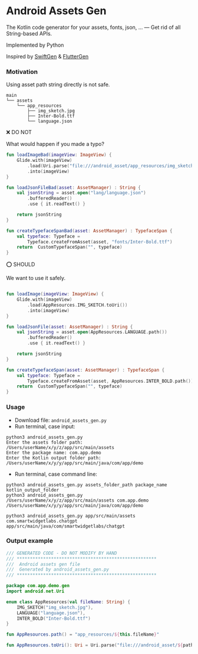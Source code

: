 # Android Assets Gen

The Kotlin code generator for your assets, fonts, json, … — Get rid of all String-based APIs.

Implemented by Python


Inspired by [SwiftGen](https://github.com/SwiftGen/SwiftGen) & [FlutterGen](https://github.com/FlutterGen/flutter_gen)

### Motivation

Using asset path string directly is not safe.

```
main
└── assets
    └── app_resources
        ├── img_sketch.jpg
        ├── Inter-Bold.ttf
        └── language.json
```

❌  DO NOT

What would happen if you made a typo?

```kotlin
fun loadImageBad(imageView: ImageView) {
    Glide.with(imageView)
        .load(Uri.parse("file:///android_asset/app_resources/img_sketch.jpg}"))
        .into(imageView)
}

fun loadJsonFileBad(asset: AssetManager) : String {
    val jsonString = asset.open("lang/language.json")
        .bufferedReader()
        .use { it.readText() }

    return jsonString
}

fun createTypefaceSpanBad(asset: AssetManager) : TypefaceSpan {
    val typeface: Typeface =
        Typeface.createFromAsset(asset, "fonts/Inter-Bold.ttf")
    return  CustomTypefaceSpan("", typeface)
}
```

⭕️ SHOULD

We want to use it safely.

```kotlin

fun loadImage(imageView: ImageView) {
    Glide.with(imageView)
        .load(AppResources.IMG_SKETCH.toUri())
        .into(imageView)
}

fun loadJsonFile(asset: AssetManager) : String {
    val jsonString = asset.open(AppResources.LANGUAGE.path())
        .bufferedReader()
        .use { it.readText() }

    return jsonString
}

fun createTypefaceSpan(asset: AssetManager) : TypefaceSpan {
    val typeface: Typeface =
        Typeface.createFromAsset(asset, AppResources.INTER_BOLD.path())
    return  CustomTypefaceSpan("", typeface)
}
```

### Usage

- Download file: `android_assets_gen.py`
- Run terminal, case input: 

```
python3 android_assets_gen.py 
Enter the assets folder path: /Users/userName/x/y/z/app/src/main/assets
Enter the package name: com.app.demo
Enter the Kotlin output folder path: /Users/userName/x/y/y/app/src/main/java/com/app/demo
```
- Run terminal, case command line: 

```
python3 android_assets_gen.py assets_folder_path package_name  kotlin_output_folder
python3 android_assets_gen.py  /Users/userName/x/y/z/app/src/main/assets com.app.demo /Users/userName/x/y/y/app/src/main/java/com/app/demo

python3 android_assets_gen.py app/src/main/assets com.smartwidgetlabs.chatgpt app/src/main/java/com/smartwidgetlabs/chatgpt
```

### Output example 

```kotlin
/// GENERATED CODE - DO NOT MODIFY BY HAND
/// *****************************************************
///  Android assets gen file
///  Generated by android_assets_gen.py
/// *****************************************************

package com.app.demo.gen
import android.net.Uri

enum class AppResources(val fileName: String) {
    IMG_SKETCH("img_sketch.jpg"),
    LANGUAGE("language.json"),
    INTER_BOLD("Inter-Bold.ttf")
}

fun AppResources.path() = "app_resources/${this.fileName}"

fun AppResources.toUri(): Uri = Uri.parse("file:///android_asset/${path()}")

```
